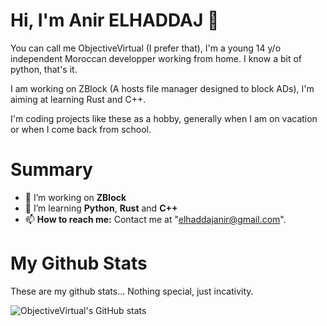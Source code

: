 # Hi, I'm Anir ELHADDAJ 👋

You can call me ObjectiveVirtual (I prefer that), I'm a young 14 y/o independent Moroccan developper working from home. I know a bit of python, that's it.

I am working on ZBlock (A hosts file manager designed to block ADs), I'm aiming at learning Rust and C++.

I'm coding projects like these as a hobby, generally when I am on vacation or when I come back from school. 
# Summary

- 🔭 I’m working on **ZBlock**
- 🌱 I’m learning **Python**, **Rust** and **C++**
- 📫 **How to reach me:** Contact me at "elhaddajanir@gmail.com".

# My Github Stats
These are my github stats... Nothing special, just incativity.

![ObjectiveVirtual's GitHub stats](https://github-readme-stats.vercel.app/api?username=ObjectiveVirtual&show_icons=true)
